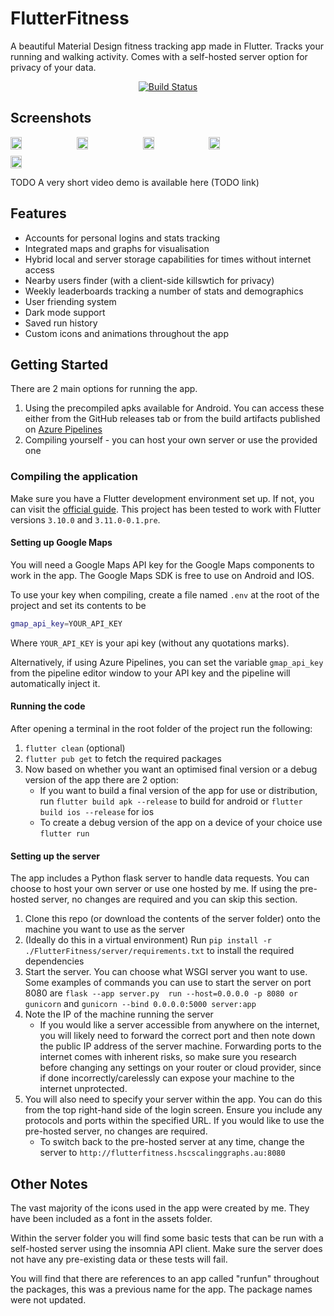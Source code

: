 
# FlutterFitness
A beautiful Material Design fitness tracking app made in Flutter. Tracks your running and walking activity. Comes with a self-hosted server option for privacy of your data.

<div align="center">
  <a href="https://dev.azure.com/muzammilahmad/FlutterFitness/_build/latest?definitionId=1&branchName=main">
    <img src="https://dev.azure.com/muzammilahmad/FlutterFitness/_apis/build/status%2FHackintoshwithUbuntu.FlutterFitness?branchName=main" alt="Build Status">
  </a>
</div>



## Screenshots

<div style="display: flex; flex-wrap: wrap; gap: 10px;">
  <img src="https://github.com/user-attachments/assets/9f7f04d3-5605-4ae0-ada4-a60e708ac7a3" width="19%">
  <img src="https://github.com/user-attachments/assets/053d679b-6aa4-41fd-9938-815f3f6705a4" width="19%">
  <img src="https://github.com/user-attachments/assets/03c6f80f-3da6-4392-bb8c-a04cdb96c96b" width="19%">
  <img src="https://github.com/user-attachments/assets/827ca7b3-c7b6-45e6-bcd0-0f09c5fc31e7" width="19%">
  <img src="https://github.com/user-attachments/assets/7b2ce986-9220-417d-a80f-bbc394cbe8a5" width="19%">
</div>

TODO
A very short video demo is available here (TODO link)

## Features
 - Accounts for personal logins and stats tracking
 - Integrated maps and graphs for visualisation
 - Hybrid local and server storage capabilities for times without internet access
 - Nearby users finder (with a client-side killswtich for privacy)
 - Weekly leaderboards tracking a number of stats and demographics
 - User friending system
 - Dark mode support
 - Saved run history
 - Custom icons and animations throughout the app

## Getting Started
There are 2 main options for running the app.
1. Using the precompiled apks available for Android. You can access these either from the GitHub releases tab or from the build artifacts published on [Azure Pipelines](https://dev.azure.com/muzammilahmad/FlutterFitness/_build)
2. Compiling yourself - you can host your own server or use the provided one

### Compiling the application
Make sure you have a Flutter development environment set up. If not, you can visit the [official guide](https://docs.flutter.dev/get-started/install). This project has been tested to work with Flutter versions `3.10.0` and `3.11.0-0.1.pre`.

#### Setting up Google Maps
You will need a Google Maps API key for the Google Maps components to work in the app. The Google Maps SDK is free to use on Android and IOS. 

To use your key when compiling, create a file named `.env` at the root of the project and set its contents to be 
```bash
gmap_api_key=YOUR_API_KEY
```  
Where `YOUR_API_KEY` is your api key (without any quotations marks).

Alternatively, if using Azure Pipelines, you can set the variable `gmap_api_key` from the pipeline editor window to your API key and the pipeline will automatically inject it.

#### Running the code
After opening a terminal in the root folder of the project run the following:
1. `flutter clean` (optional)
2. `flutter pub get` to fetch the required packages
3. Now based on whether you want an optimised final version or a debug version of the app there are 2 option:
    * If you want to build a final version of the app for use or distribution, run `flutter build apk --release` to build for android or `flutter build ios --release` for ios
    * To create a debug version of the app on a device of your choice use `flutter run`

#### Setting up the server
The app includes a Python flask server to handle data requests. You can choose to host your own server or use one hosted by me.
If using the pre-hosted server, no changes are required and you can skip this section.
1. Clone this repo (or download the contents of the server folder) onto the machine you want to use as the server
2. (Ideally do this in a virtual environment) Run `pip install -r ./FlutterFitness/server/requirements.txt` to install the required dependencies
3. Start the server. You can choose what WSGI server you want to use. Some examples of commands you can use to start the server on port 8080 are `flask --app server.py  run --host=0.0.0.0 -p 8080 or gunicorn` and `gunicorn --bind 0.0.0.0:5000 server:app`
4. Note the IP of the machine running the server
    * If you would like a server accessible from anywhere on the internet, you will likely need to forward the correct port and then note down the public IP address of the server machine. Forwarding ports to the internet comes with inherent risks, so make sure you research before changing any settings on your router or cloud provider, since if done incorrectly/carelessly can expose your machine to the internet unprotected.
5. You will also need to specify your server within the app. You can do this from the top right-hand side of the login screen. Ensure you include any protocols and ports within the specified URL. If you would like to use the pre-hosted server, no changes are required. 
    * To switch back to the pre-hosted server at any time, change the server to `http://flutterfitness.hscscalinggraphs.au:8080`

## Other Notes
The vast majority of the icons used in the app were created by me. They have been included as a font in the assets folder.

Within the server folder you will find some basic tests that can be run with a self-hosted server using the insomnia API client. Make sure the server does not have any pre-existing data or these tests will fail.

You will find that there are references to an app called "runfun" throughout the packages, this was a previous name for the app. The package names were not updated.
